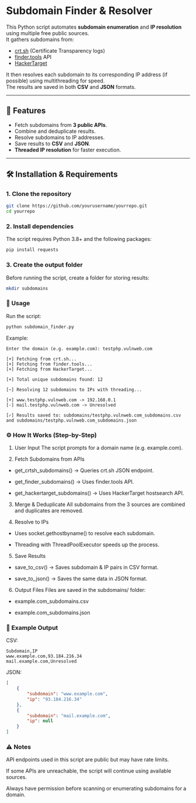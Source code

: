 # Subdomain Finder & Resolver

This Python script automates **subdomain enumeration** and **IP resolution** using multiple free public sources.  
It gathers subdomains from:

- [crt.sh](https://crt.sh) (Certificate Transparency logs)
- [finder.tools](https://finder.tools) API
- [HackerTarget](https://hackertarget.com)

It then resolves each subdomain to its corresponding IP address (if possible) using multithreading for speed.  
The results are saved in both **CSV** and **JSON** formats.

---

## 📌 Features
- Fetch subdomains from **3 public APIs**.
- Combine and deduplicate results.
- Resolve subdomains to IP addresses.
- Save results to **CSV** and **JSON**.
- **Threaded IP resolution** for faster execution.

---

## 🛠️ Installation & Requirements

### 1. Clone the repository
```bash
git clone https://github.com/yourusername/yourrepo.git
cd yourrepo
```
### 2. Install dependencies
The script requires Python 3.8+ and the following packages:

```bash
pip install requests
```

### 3. Create the output folder
Before running the script, create a folder for storing results:

```bash
mkdir subdomains
```

### 🚀 Usage
Run the script:

```bash
python subdomain_finder.py
```
Example:

```less
Enter the domain (e.g. example.com): testphp.vulnweb.com

[+] Fetching from crt.sh...
[+] Fetching from finder.tools...
[+] Fetching from HackerTarget...

[+] Total unique subdomains found: 12

[~] Resolving 12 subdomains to IPs with threading...

[+] www.testphp.vulnweb.com -> 192.168.0.1
[-] mail.testphp.vulnweb.com -> Unresolved

[✓] Results saved to: subdomains/testphp.vulnweb.com_subdomains.csv and subdomains/testphp.vulnweb.com_subdomains.json
```

### ⚙️ How It Works (Step-by-Step)
1. User Input
The script prompts for a domain name (e.g. example.com).

2. Fetch Subdomains from APIs

- get_crtsh_subdomains() → Queries crt.sh JSON endpoint.

- get_finder_subdomains() → Uses finder.tools API.

- get_hackertarget_subdomains() → Uses HackerTarget hostsearch API.

3. Merge & Deduplicate
All subdomains from the 3 sources are combined and duplicates are removed.

4. Resolve to IPs

- Uses socket.gethostbyname() to resolve each subdomain.

- Threading with ThreadPoolExecutor speeds up the process.

5. Save Results

- save_to_csv() → Saves subdomain & IP pairs in CSV format.

- save_to_json() → Saves the same data in JSON format.

6. Output Files
Files are saved in the subdomains/ folder:

- example.com_subdomains.csv

- example.com_subdomains.json

### 📂 Example Output
CSV:

```csv
Subdomain,IP
www.example.com,93.184.216.34
mail.example.com,Unresolved
```

JSON:

```json
[
    {
        "subdomain": "www.example.com",
        "ip": "93.184.216.34"
    },
    {
        "subdomain": "mail.example.com",
        "ip": null
    }
]
```

### ⚠️ Notes
API endpoints used in this script are public but may have rate limits.

If some APIs are unreachable, the script will continue using available sources.

Always have permission before scanning or enumerating subdomains for a domain.
